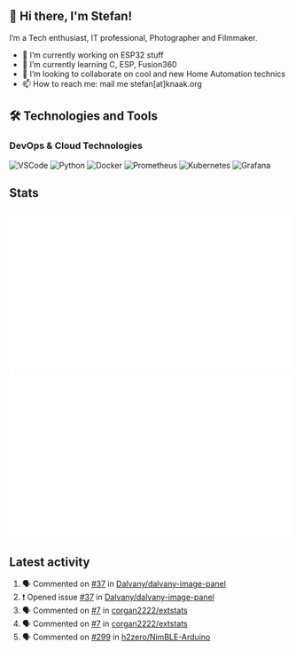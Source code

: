 ## 👋 Hi there, I'm Stefan!
I’m a Tech enthusiast, IT professional, Photographer and Filmmaker.

- 🔭 I’m currently working on ESP32 stuff
- 🌱 I’m currently learning C, ESP, Fusion360
- 👯 I’m looking to collaborate on cool and new Home Automation technics
- 📫 How to reach me: mail me stefan[at]knaak.org

## 🛠️ Technologies and Tools
### DevOps & Cloud Technologies
<p>
  <img alt="VSCode" src="https://img.shields.io/badge/-VSCode-007ACC?style=flat&logo=visual-studio-code&logoColor=white" /> 
  <img alt="Python" src="https://img.shields.io/badge/-Python-3776AB?style=flat&logo=python&logoColor=white" /> 
  <img alt="Docker" src="https://img.shields.io/badge/-Docker-2496ED?style=flat&logo=docker&logoColor=white" />   
  <img alt="Prometheus" src="https://img.shields.io/badge/-Prometheus-E6522C?style=flat&logo=prometheus&logoColor=white" />
  <img alt="Kubernetes" src="https://img.shields.io/badge/-Kubernetes-326CE5?style=flat&logo=kubernetes&logoColor=white" />
  <img alt="Grafana" src="https://img.shields.io/badge/-Grafana-F46800?style=flat&logo=grafana&logoColor=white" />
</p>

## Stats

![](https://github.com/corgan2222/github-stats/blob/master/generated/overview.svg) ![](https://github.com/corgan2222/github-stats/blob/master/generated/languages.svg)


## Latest activity

<!--START_SECTION:activity-->
1. 🗣 Commented on [#37](https://github.com/Dalvany/dalvany-image-panel/issues/37) in [Dalvany/dalvany-image-panel](https://github.com/Dalvany/dalvany-image-panel)
2. ❗️ Opened issue [#37](https://github.com/Dalvany/dalvany-image-panel/issues/37) in [Dalvany/dalvany-image-panel](https://github.com/Dalvany/dalvany-image-panel)
3. 🗣 Commented on [#7](https://github.com/corgan2222/extstats/issues/7) in [corgan2222/extstats](https://github.com/corgan2222/extstats)
4. 🗣 Commented on [#7](https://github.com/corgan2222/extstats/issues/7) in [corgan2222/extstats](https://github.com/corgan2222/extstats)
5. 🗣 Commented on [#299](https://github.com/h2zero/NimBLE-Arduino/issues/299) in [h2zero/NimBLE-Arduino](https://github.com/h2zero/NimBLE-Arduino)
<!--END_SECTION:activity-->

<!--

